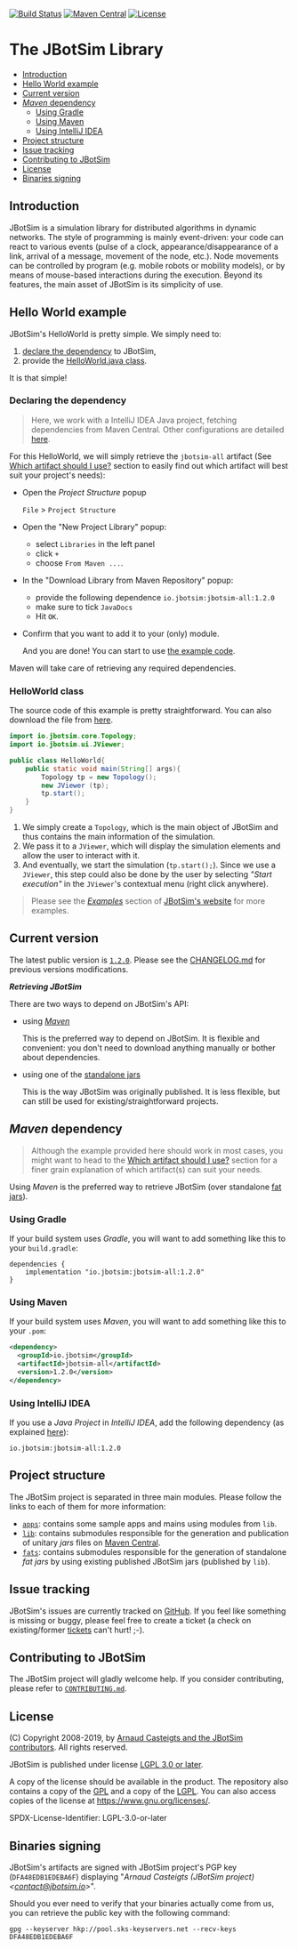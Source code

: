 
[![Build Status](https://travis-ci.org/jbotsim/JBotSim.svg?branch=master)][travis-jbotsim]
[![Maven Central](https://img.shields.io/badge/maven%20central-1.2.0-informational.svg)][mavencentral-jbotsim-latest]
[![License](https://img.shields.io/badge/license-LGPL%20&ge;%203.0-informational.svg)][lgpl3]
  

  
# The JBotSim Library

  * [Introduction](#introduction)
  * [Hello World example](#hello-world-example)
  * [Current version](#current-version)
  * [*Maven* dependency](#maven-dependency)
    + [Using Gradle](#using-gradle)
    + [Using Maven](#using-maven)
    + [Using IntelliJ IDEA](#using-intellij-idea)
  * [Project structure](#project-structure)
  * [Issue tracking](#issue-tracking)
  * [Contributing to JBotSim](#contributing-to-jbotsim)
  * [License](#license)
  * [Binaries signing](#binaries-signing)

## Introduction

JBotSim is a simulation library for distributed algorithms in dynamic
networks. The style of programming is mainly event-driven: your code
can react to various events (pulse of a clock,
appearance/disappearance of a link, arrival of a message, movement of
the node, etc.). Node movements can be controlled by program (e.g.
mobile robots or mobility models), or by means of mouse-based
interactions during the execution. Beyond its features, the main asset
of JBotSim is its simplicity of use.


## Hello World example

JBotSim's HelloWorld is pretty simple. We simply need to:
1. [declare the dependency](#declaring-the-dependency) to JBotSim,
2. provide the [HelloWorld.java class](#helloworld-class).

It is that simple!

### Declaring the dependency
> Here, we work with a IntelliJ IDEA Java project, fetching dependencies from Maven Central.
> Other configurations are detailed [here](apps/examples/CreateUserProject.md).


For this HelloWorld, we will simply retrieve the `jbotsim-all` artifact 
(See [Which artifact should I use?](lib/README.md#which-artifact-should-i-use) section to easily find out which 
artifact will best suit your project's needs):
  * Open the _Project Structure_ popup

    `File` > `Project Structure`
    
  * Open the "New Project Library" popup:
    * select `Libraries` in the left panel
    * click `+`
    * choose `From Maven ...`.
  
  * In the "Download Library from Maven Repository" popup:
    * provide the following dependence `io.jbotsim:jbotsim-all:1.2.0`
    * make sure to tick `JavaDocs`
    * Hit `OK`.
  * Confirm that you want to add it to your (only) module.

    And you are done! You can start to use [the example code](#helloworld-class).

Maven will take care of retrieving any required dependencies.

### HelloWorld class

The source code of this example is pretty straightforward. You can also download the file from 
[here](apps/examples/src/main/java/examples/basic/helloworld/HelloWorld.java).

```java
import io.jbotsim.core.Topology;
import io.jbotsim.ui.JViewer;

public class HelloWorld{
    public static void main(String[] args){
        Topology tp = new Topology();
        new JViewer (tp);
        tp.start();
    }
}
```

1. We simply create a `Topology`, which is the main object of JBotSim and thus contains the main information of the
simulation.
2. We pass it to a `JViewer`, which will display the simulation elements and allow the user to interact with it.
3. And eventually, we start the simulation (`tp.start();`). Since we use a `JViewer`, this step could also be done by 
the user by selecting *"Start execution"* in the `JViewer`'s contextual menu (right click anywhere).


> Please see the [*Examples*](http://jbotsim.io/?p=examples) section of [JBotSim's website](http://jbotsim.io) for more
examples.

## Current version

 
The latest public version is [`1.2.0`][mavencentral-jbotsim-latest]. 
Please see the [CHANGELOG.md](CHANGELOG.md) for previous versions modifications.


***Retrieving JBotSim***

There are two ways to depend on JBotSim's API:
* using [*Maven*](#maven-dependency)
  
  This is the preferred way to depend on JBotSim. It is flexible and convenient: you don't need to download anything 
  manually or bother about dependencies.
* using one of the [standalone jars](fats/README.md)

  This is the way JBotSim was originally published. 
  It is less flexible, but can still be used for existing/straightforward projects. 

## *Maven* dependency
> Although the example provided here should work in most cases, you might want to head to the 
  [Which artifact should I use?](lib/README.md#which-artifact-should-i-use) section for a finer grain explanation of 
  which artifact(s) can suit your needs. 
  
Using *Maven* is the preferred way to retrieve JBotSim (over standalone [fat jars](fats/README.md)).

### Using Gradle

If your build system uses *Gradle*, you will want to add something like this to your `build.gradle`:

```
dependencies {
    implementation "io.jbotsim:jbotsim-all:1.2.0"
}
```

### Using Maven


If your build system uses *Maven*, you will want to add something like this to your `.pom`:

```xml
<dependency>
  <groupId>io.jbotsim</groupId>
  <artifactId>jbotsim-all</artifactId>
  <version>1.2.0</version>
</dependency>
```

### Using IntelliJ IDEA

If you use a _Java Project_ in _IntelliJ IDEA_, add the following dependency (as explained [here](#declaring-the-dependency)):
 ```
 io.jbotsim:jbotsim-all:1.2.0
 ```


## Project structure

The JBotSim project is separated in three main modules.
Please follow the links to each of them for more information:
* [`apps`](./apps/README.md): contains some sample apps and mains using modules from `lib`. 
* [`lib`](./lib/README.md): contains submodules responsible for the generation and publication of unitary *jars* files 
on [Maven Central][mavencentral-jbotsim].
* [`fats`](./fats/README.md): contains submodules responsible for the generation of standalone *fat jars* by using 
existing published JBotSim jars (published by `lib`).


## Issue tracking

JBotSim's issues are currently tracked on [GitHub][github-jbotsim].
If you feel like something is missing or buggy, please feel free to create a ticket (a check on existing/former 
[tickets][github-jbotsim-issues] can't hurt! ;-).


## Contributing to JBotSim

The JBotSim project will gladly welcome help. If you consider contributing, please refer to 
[`CONTRIBUTING.md`](./CONTRIBUTING.md).

 
## License

(C) Copyright 2008-2019, by [Arnaud Casteigts and the JBotSim contributors](CONTRIBUTORS.md). All rights reserved.


JBotSim is published under license [LGPL 3.0 or later][lgpl3]. 


A copy of the license should be available in the product.
The repository also contains a copy of the [GPL](COPYING) and a copy of the [LGPL](COPYING.LESSER).
You can also access copies of the license at <https://www.gnu.org/licenses/>.

SPDX-License-Identifier: LGPL-3.0-or-later

## Binaries signing

JBotSim's artifacts are signed with JBotSim project's PGP key (`DFA48EDB1EDEBA6F`) displaying 
"*Arnaud Casteigts (JBotSim project) \<contact@jbotsim.io\>*".

Should you ever need to verify that your binaries actually come from us, you can retrieve the public key with the 
following command:


```
gpg --keyserver hkp://pool.sks-keyservers.net --recv-keys DFA48EDB1EDEBA6F
```


[travis-jbotsim]: https://travis-ci.org/jbotsim/JBotSim
[github-jbotsim]: https://github.com/jbotsim/JBotSim
[mavencentral-jbotsim-latest]: https://search.maven.org/search?q=g:io.jbotsim%20AND%20v:1.2.0
[mavencentral-jbotsim]: https://search.maven.org/search?q=g:io.jbotsim
[github-jbotsim-issues]: https://github.com/jbotsim/JBotSim/issues
[lgpl3]: http://www.gnu.org/licenses/lgpl-3.0.html
